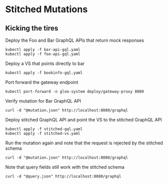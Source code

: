 # Stitched Mutations

## Kicking the tires

Deploy the Foo and Bar GraphQL APIs that return mock responses
```
kubectl apply -f bar-api-gql.yaml
kubectl apply -f foo-api-gql.yaml
```

Deploy a VS that points directly to bar
```
kubectl apply -f bookinfo-gql.yaml
```
Port forward the gateway endpoint
```
kubectl port-forward -n gloo-system deploy/gateway-proxy 8080
```

Verify mutation for Bar GraphQL API
```
curl -d "@mutation.json" http://localhost:8080/graphql
```

Deploy stitched GraphQL API and point the VS to the stitched GraphQL API
```
kubectl apply -f stitched-gql.yaml
kubectl apply -f stitched-vs.yaml
```

Run the mutation again and note that the request is rejected by the stitched schema
```
curl -d "@mutation.json" http://localhost:8080/graphql
```

Note that query fields still work with the stitched schema
```
curl -d "@query.json" http://localhost:8080/graphql
```



